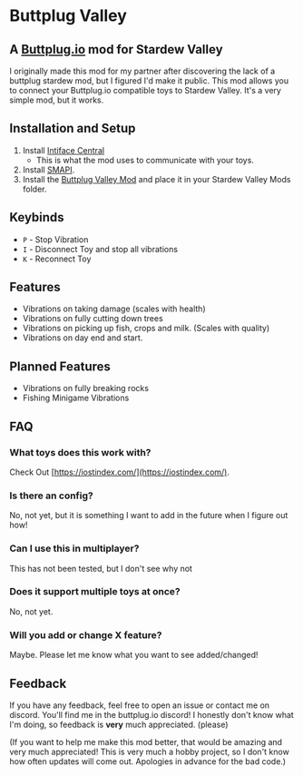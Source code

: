 # Buttplug Valley
## A [Buttplug.io](https://buttplug.io/) mod for Stardew Valley

I originally made this mod for my partner after discovering the lack of a buttplug stardew mod, but I figured I'd make it public. This mod allows you to connect your Buttplug.io compatible toys to Stardew Valley. It's a very simple mod, but it works.

## Installation and Setup
1. Install [Intiface Central](https://intiface.com/central/)
   - This is what the mod uses to communicate with your toys.
2. Install [SMAPI](https://smapi.io/).
3. Install the [Buttplug Valley Mod](https://github.com/DryIcedTea/Buttplug-Valley/releases) and place it in your Stardew Valley Mods folder.

## Keybinds
* `P` - Stop Vibration
* `I` - Disconnect Toy and stop all vibrations
* `K` - Reconnect Toy
## Features
* Vibrations on taking damage (scales with health)
* Vibrations on fully cutting down trees
* Vibrations on picking up fish, crops and milk. (Scales with quality)
* Vibrations on day end and start.

## Planned Features
* Vibrations on fully breaking rocks
* Fishing Minigame Vibrations
## FAQ
### What toys does this work with?
Check Out [https://iostindex.com/](https://iostindex.com/).
### Is there an config?
No, not yet, but it is something I want to add in the future when I figure out how!
### Can I use this in multiplayer?
This has not been tested, but I don't see why not
### Does it support multiple toys at once?
No, not yet.
### Will you add or change X feature?
Maybe. Please let me know what you want to see added/changed!

## Feedback
If you have any feedback, feel free to open an issue or contact me on discord. You'll find me in the buttplug.io discord!
I honestly don't know what I'm doing, so feedback is **very** much appreciated. (please)

(If you want to help me make this mod better, that would be amazing and very much appreciated! This is very much a hobby project, so I don't know how often updates will come out. Apologies in advance for the bad code.)

